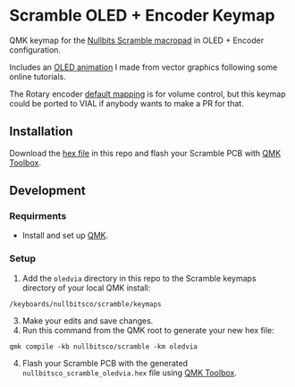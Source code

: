 # Scramble OLED + Encoder Keymap
QMK keymap for the [Nullbits Scramble macropad](https://nullbits.co/scramble/) in OLED + Encoder configuration.

Includes an [OLED animation](oledvia/oled_ed.h) I made from vector graphics following some online tutorials.

The Rotary encoder [default mapping](https://github.com/mcurren/scramble-oled/blob/9a1999ff509de581443132e7fd0acd0f00dd51e0/oledvia/keymap.c#L64-L71) is for volume control, but this keymap could be ported to VIAL if anybody wants to make a PR for that.

## Installation
Download the [hex file](nullbitsco_scramble_oledvia.hex) in this repo and flash your Scramble PCB with [QMK Toolbox](https://github.com/qmk/qmk_toolbox/releases).

## Development
### Requirments
 - Install and set up [QMK](https://docs.qmk.fm/#/newbs_getting_started).

### Setup
1. Add the `oledvia` directory in this repo to the Scramble keymaps directory of your local QMK install:
```
/keyboards/nullbitsco/scramble/keymaps
```
3. Make your edits and save changes.
4. Run this command from the QMK root to generate your new hex file: 
```
qmk compile -kb nullbitsco/scramble -km oledvia
```
4. Flash your Scramble PCB with the generated `nullbitsco_scramble_oledvia.hex` file using [QMK Toolbox](https://github.com/qmk/qmk_toolbox/releases).
